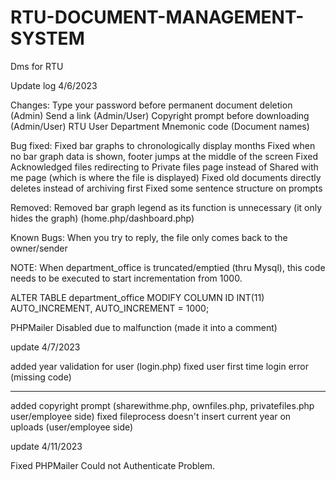 # RTU-DOCUMENT-MANAGEMENT-SYSTEM
Dms for RTU

Update log 4/6/2023

Changes:
Type your password before permanent document deletion (Admin)
Send a link (Admin/User)
Copyright prompt before downloading (Admin/User)
RTU User Department Mnemonic code (Document names)

Bug fixed:
Fixed bar graphs to chronologically display months
Fixed when no bar graph data is shown, footer jumps at the middle of the screen
Fixed Acknowledged files redirecting to Private files page instead of Shared with me page (which is where the file is displayed)
Fixed old documents directly deletes instead of archiving first
Fixed some sentence structure on prompts

Removed:
Removed bar graph legend as its function is unnecessary (it only hides the graph) (home.php/dashboard.php)

Known Bugs:
When you try to reply, the file only comes back to the owner/sender

NOTE:
When department_office is truncated/emptied (thru Mysql), this code needs to be executed to start incrementation from 1000.

ALTER TABLE department_office MODIFY COLUMN ID INT(11) AUTO_INCREMENT, AUTO_INCREMENT = 1000;

PHPMailer Disabled due to malfunction (made it into a comment)

update 4/7/2023

added year validation for user (login.php)
fixed user first time login error (missing code)

-----------------------------------------------------------------------

added copyright prompt (sharewithme.php, ownfiles.php, privatefiles.php user/employee side)
fixed fileprocess doesn't insert current year on uploads (user/employee side)

update 4/11/2023

Fixed PHPMailer Could not Authenticate Problem.
